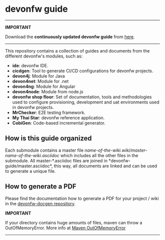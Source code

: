 # devonfw guide

---

**IMPORTANT**

Download the **continuously updated devonfw guide** from [here](https://github.com/devonfw/devonfw-guide/raw/master/devonfw_guide.pdf).

---

This repository contains a collection of guides and documents from the different devonfw's modules, such as:

- **ide**: devonfw IDE.
- **cicdgen**: Tool to generate CI/CD configurations for devonfw projects.
- **devon4j**: Module for Java
- **devon4net**: Module for .net
- **devon4ng**: Module for Angular
- **devon4node**: Module from node.js
- **devonfw shop floor**: Set of documentation, tools and methodologies used to configure provisioning, development and uat environments used in devonfw projects.
- **MrChecker**: E2E testing framework.
- **My Thai Star**: devonfw reference application.
- **CobiGen**: Code-based incremental generator.

## How is this guide organized

Each submodule contains a master file _name-of-the-wiki.wiki/master-name-of-the-wiki.asciidoc_ which includes all the other files in the submodule. All master-*.asciidoc files are joined in *devonfw-guide/master.asciidoc\*, this way, all documents are linked and can be used to generate a unique file.

## How to generate a PDF

Please find the documentation how to generate a PDF for your project / wiki in the [devonfw-docgen repository](https://github.com/devonfw/docgen).

**IMPORTANT**

If your directory contains huge amounts of files, maven can throw a OutOfMemoryError. More info at [Maven OutOfMemoryError](https://cwiki.apache.org/confluence/display/MAVEN/OutOfMemoryError) 

---
